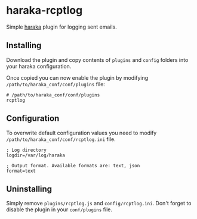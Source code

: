 haraka-rcptlog
==============

Simple [haraka](http://haraka.github.io) plugin for logging sent emails.


## Installing

Download the plugin and copy contents of `plugins` and `config` folders into your haraka configuration.

Once copied you can now enable the plugin by modifying `/path/to/haraka_conf/conf/plugins` file:
```
# /path/to/haraka_conf/conf/plugins
rcptlog
```

## Configuration

To overwrite default configuration values you need to modify `/path/to/haraka_conf/conf/rcptlog.ini` file.

```
; Log directory
logdir=/var/log/haraka   

; Output format. Available formats are: text, json
format=text
```

## Uninstalling

Simply remove `plugins/rcptlog.js` and `config/rcptlog.ini`. Don't forget to disable the plugin in your `conf/plugins` file.